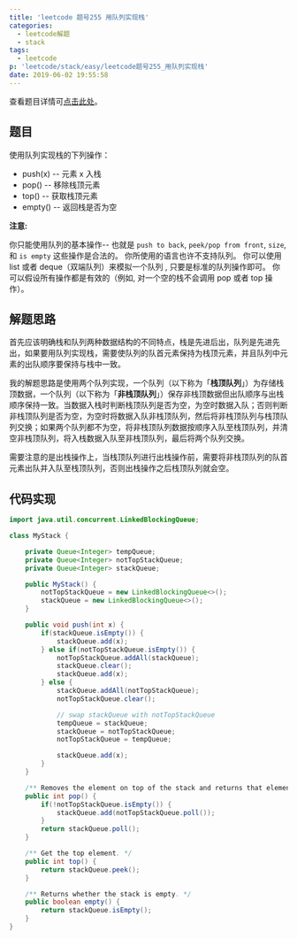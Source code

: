 ```yaml
---
title: 'leetcode 题号255 用队列实现栈'
categories:
  - leetcode解题
  - stack
tags:
  - leetcode
p: 'leetcode/stack/easy/leetcode题号255_用队列实现栈'
date: 2019-06-02 19:55:58
---
```


查看题目详情可[点击此处](https://leetcode-cn.com/problems/implement-stack-using-queues/submissions/)。

## 题目

使用队列实现栈的下列操作：

- push(x) -- 元素 x 入栈
- pop() -- 移除栈顶元素
- top() -- 获取栈顶元素
- empty() -- 返回栈是否为空

**注意:**

你只能使用队列的基本操作-- 也就是 `push to back`, `peek/pop from front`, `size`, 和 `is empty` 这些操作是合法的。
你所使用的语言也许不支持队列。 你可以使用 list 或者 deque（双端队列）来模拟一个队列 , 只要是标准的队列操作即可。
你可以假设所有操作都是有效的（例如, 对一个空的栈不会调用 pop 或者 top 操作）。

## 解题思路

首先应该明确栈和队列两种数据结构的不同特点，栈是先进后出，队列是先进先出，如果要用队列实现栈，需要使队列的队首元素保持为栈顶元素，并且队列中元素的出队顺序要保持与栈中一致。

我的解题思路是使用两个队列实现，一个队列（以下称为「**栈顶队列**」）为存储栈顶数据，一个队列（以下称为「**非栈顶队列**」）保存非栈顶数据但出队顺序与出栈顺序保持一致。当数据入栈时判断栈顶队列是否为空，为空时数据入队；否则判断非栈顶队列是否为空，为空时将数据入队非栈顶队列，然后将非栈顶队列与栈顶队列交换；如果两个队列都不为空，将非栈顶队列数据按顺序入队至栈顶队列，并清空非栈顶队列，将入栈数据入队至非栈顶队列，最后将两个队列交换。

需要注意的是出栈操作上，当栈顶队列进行出栈操作前，需要将非栈顶队列的队首元素出队并入队至栈顶队列，否则出栈操作之后栈顶队列就会空。

## 代码实现

```java
import java.util.concurrent.LinkedBlockingQueue;

class MyStack {

    private Queue<Integer> tempQueue;
    private Queue<Integer> notTopStackQueue;
    private Queue<Integer> stackQueue;

    public MyStack() {
        notTopStackQueue = new LinkedBlockingQueue<>();
        stackQueue = new LinkedBlockingQueue<>();
    }

    public void push(int x) {
        if(stackQueue.isEmpty()) {
            stackQueue.add(x);
        } else if(notTopStackQueue.isEmpty()) {
            notTopStackQueue.addAll(stackQueue);
            stackQueue.clear();
            stackQueue.add(x);
        } else {
            stackQueue.addAll(notTopStackQueue);
            notTopStackQueue.clear();

            // swap stackQueue with notTopStackQueue
            tempQueue = stackQueue;
            stackQueue = notTopStackQueue;
            notTopStackQueue = tempQueue;

            stackQueue.add(x);
        }
    }

    /** Removes the element on top of the stack and returns that element. */
    public int pop() {
        if(!notTopStackQueue.isEmpty()) {
            stackQueue.add(notTopStackQueue.poll());
        }
        return stackQueue.poll();
    }

    /** Get the top element. */
    public int top() {
        return stackQueue.peek();
    }

    /** Returns whether the stack is empty. */
    public boolean empty() {
        return stackQueue.isEmpty();
    }
}
```